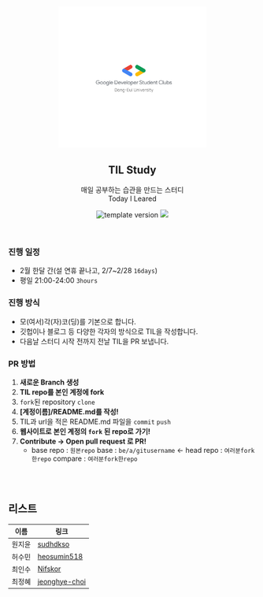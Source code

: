 <br/>
<p align="middle" >
  <img width="300px;" src="./images/로고_background-none.png"/>
</p>
<h2 align="middle">TIL Study</h2>
<p align="middle">
매일 공부하는 습관을 만드는 스터디
<br/>
Today I Leared
</p>
<p align="middle">
  <img src="https://img.shields.io/badge/version-1.0.0-blue?style=flat-square" alt="template version"/>
  <img src="https://img.shields.io/badge/language-md-md.svg?style=flat-square"/>
</p>

<br/>

### 진행 일정

- 2월 한달 간(설 연휴 끝나고, 2/7~2/28 `16days`)
- 평일 21:00-24:00 `3hours`

### 진행 방식

- 모(여서)각(자)코(딩)를 기본으로 합니다.
- 깃헙이나 블로그 등 다양한 각자의 방식으로 TIL을 작성합니다.
- 다음날 스터디 시작 전까지 전날 TIL을 PR 보냅니다.

### PR 방법

1. **새로운 Branch 생성**
2. **TIL repo를 본인 계정에 fork**
3. `fork`된 repository `clone`
4. **[계정이름]/README.md를 작성!**
5. TIL과 url을 적은 README.md 파일을 `commit` `push`
6. **웹사이트로 본인 계정의 `fork` 된 repo로 가기!**
7. **Contribute → Open pull request 로 PR!**
   - base repo : `원본repo` base : `be/a/gitusername` ← head repo : `여러분fork한repo` compare : `여러분fork한repo`

<br/>
<br/>

## 리스트

| 이름   | 링크                             |
| ------ | -------------------------------- |
| 원지윤 | [sudhdkso](/sudhdkso/)           |
| 허수민 | [heosumin518](/heosumin518/)     |
| 최인수 | [Nifskor](/Nifskor/)             |
| 최정혜 | [jeonghye-choi](/jeonghye-choi/) |

